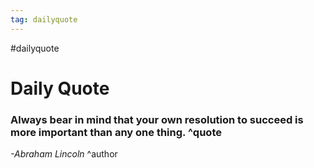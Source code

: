 ```yaml
---
tag: dailyquote
---
```


#dailyquote

# Daily Quote

### Always bear in mind that your own resolution to succeed is more important than any one thing. ^quote
*-Abraham Lincoln* ^author
